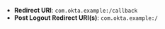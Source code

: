 * **Redirect URI**: `com.okta.example:/callback`
* **Post Logout Redirect URI(s)**: `com.okta.example:/`
